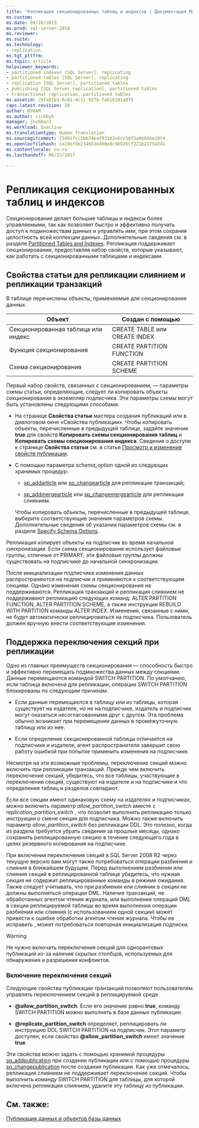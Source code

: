 ```yaml
---
title: "Репликация секционированных таблиц и индексов | Документация Майкрософт"
ms.custom: 
ms.date: 09/10/2015
ms.prod: sql-server-2016
ms.reviewer: 
ms.suite: 
ms.technology:
- replication
ms.tgt_pltfrm: 
ms.topic: article
helpviewer_keywords:
- partitioned indexes [SQL Server], replicating
- partitioned tables [SQL Server], replicating
- replication [SQL Server], partitioned tables
- publishing [SQL Server replication], partitioned tables
- transactional replication, partitioned tables
ms.assetid: c9fa81b1-6c81-4c11-927b-fab16301a8f5
caps.latest.revision: 20
author: BYHAM
ms.author: rickbyh
manager: jhubbard
ms.workload: Inactive
ms.translationtype: Human Translation
ms.sourcegitcommit: f3481fcc2bb74eaf93182e6cc58f5a06666e10f4
ms.openlocfilehash: ca19ef9e234653e490e8c9b92bcf221b2175a341
ms.contentlocale: ru-ru
ms.lasthandoff: 06/22/2017

---
```

# <a name="replicate-partitioned-tables-and-indexes"></a>Репликация секционированных таблиц и индексов
  Секционирование делает большие таблицы и индексы более управляемыми, так как позволяет быстро и эффективно получать доступ к подмножествам данных и управлять ими, при этом сохраняя целостность всей коллекции данных. Дополнительные сведения см. в разделе [Partitioned Tables and Indexes](../../../relational-databases/partitions/partitioned-tables-and-indexes.md). Репликация поддерживает секционирование, предоставляя набор свойств, которые указывают, как работать с секционированными таблицами и индексами.  
  
## <a name="article-properties-for-transactional-and-merge-replication"></a>Свойства статьи для репликации слиянием и репликации транзакций  
 В таблице перечислены объекты, применяемые для секционирования данных.  
  
|Объект|Создан с помощью|  
|------------|----------------------|  
|Секционированная таблица или индекс|CREATE TABLE или CREATE INDEX|  
|Функция секционирования|CREATE PARTITION FUNCTION|  
|Схема секционирования|CREATE PARTITION SCHEME|  
  
 Первый набор свойств, связанных с секционированием, — параметры схемы статьи, определяющие, следует ли копировать объекты секционирования в экземпляр подписчика. Эти параметры схемы могут быть установлены следующими способами.  
  
-   На странице **Свойства статьи** мастера создания публикаций или в диалоговом окне «Свойства публикации». Чтобы копировать объекты, перечисленные в предыдущей таблице, задайте значение **true** для свойств **Копировать схемы секционирования таблиц** и **Копировать схемы секционирования индекса**. Сведения о доступе к странице **Свойства статьи** см. в статье [Просмотр и изменение свойств публикации](../../../relational-databases/replication/publish/view-and-modify-publication-properties.md).  
  
-   С помощью параметра *schema_option* одной из следующих хранимых процедур:  
  
    -   [sp_addarticle](../../../relational-databases/system-stored-procedures/sp-addarticle-transact-sql.md) или [sp_changearticle](../../../relational-databases/system-stored-procedures/sp-changearticle-transact-sql.md) для репликации транзакций;  
  
    -   [sp_addmergearticle](../../../relational-databases/system-stored-procedures/sp-addmergearticle-transact-sql.md) или [sp_changemergearticle](../../../relational-databases/system-stored-procedures/sp-changemergearticle-transact-sql.md) для репликации слиянием.  
  
     Чтобы копировать объекты, перечисленные в предыдущей таблице, выберите соответствующие значения параметров схемы. Дополнительные сведения об указании параметров схемы см. в разделе [Specify Schema Options](../../../relational-databases/replication/publish/specify-schema-options.md).  
  
 Репликация копирует объекты на подписчик во время начальной синхронизации. Если схема секционирования использует файловые группы, отличные от PRIMARY, эти файловые группы должны существовать на подписчике до начальной синхронизации.  
  
 После инициализации подписчика изменения данных распространяются на подписчик и применяются к соответствующим секциям. Однако изменения схемы секционирования не поддерживаются. Репликация транзакций и репликация слиянием не поддерживают репликацию следующих команд: ALTER PARTITION FUNCTION, ALTER PARTITION SCHEME, а также инструкции REBUILD WITH PARTITION команды ALTER INDEX. Изменения, связанные с ними, не будут автоматически реплицироваться на подписчика. Пользователь должен вручную внести соответствующие изменения.  
  
## <a name="replication-support-for-partition-switching"></a>Поддержка переключения секций при репликации  
 Одно из главных преимуществ секционирования — способность быстро и эффективно перемещать подмножества данных между секциями. Данные перемещаются командой SWITCH PARTITION. По умолчанию, если таблица включена для репликации, операции SWITCH PARTITION блокированы по следующим причинам.  
  
-   Если данные перемещаются в таблицу или из таблицы, которая существует на издателе, но не на подписчике, издатель и подписчик могут оказаться несогласованными друг с другом. Эта проблема обычно возникает при перемещении данных в промежуточную таблицу или из нее.  
  
-   Если определение секционированной таблицы отличается на подписчике и издателе, агент распространителя завершит свою работу ошибкой при попытке применить изменения на подписчике.  
  
 Несмотря на эти возможные проблемы, переключение секций можно включить при репликации транзакций. Прежде чем включить переключение секций, убедитесь, что все таблицы, участвующие в переключении секций, существуют на издателе и на подписчике и что определения таблиц и разделов совпадают.  
  
 Если все секции имеют одинаковую схему на издателях и подписчиках, можно включить параметр *allow_partition_switch* вместе с *replication_partition_switch* , что позволит выполнить репликацию только инструкции о смене секции для подписчика. Можно также включить параметр *allow_partition_switch* без репликации DDL. Это полезно, когда из раздела требуется убрать сведения за прошлые месяцы, однако сохранить реплицированную секцию в течение следующего года в целях резервного копирования на подписчике.  
  
 При включении переключения секций в SQL Server 2008 R2 через текущую версию вам могут также потребоваться операции разбиения и слияния в ближайшем будущем. Перед выполнением разбиения или слияния секций в реплицированной таблице убедитесь, что нужная секция не содержит реплицированные команды в режиме ожидания. Также следует учитывать, что при разбиении или слиянии в секции не должны выполняться операции DML. Наличие транзакций, не обработанных агентом чтения журнала, или выполнение операций DML в секции реплицируемой таблицы во время выполнения операции разбиения или слияния (с использованием одной секции) может привести к ошибке обработки агентом чтения журнала. Чтобы ее исправить , может потребоваться повторная инициализация подписки.  
  
> [!WARNING]  
>  Не нужно включать переключения секций для одноранговых публикаций из-за наличия скрытых столбцов, используемых для обнаружения и разрешения конфликтов.  
  
### <a name="enabling-partition-switching"></a>Включение переключения секций  
 Следующие свойства публикации транзакций позволяют пользователям управлять переключением секций в реплицируемой среде.  
  
-   **@allow_partition_switch**. Если его значение равно **true**, команду SWITCH PARTITION можно выполнять в базе данных публикации.  
  
-   **@replicate_partition_switch** определяет, реплицировать ли инструкцию DDL SWITCH PARTITION на подписчик. Этот параметр доступен, если свойство **@allow_partition_switch** имеет значение **true**.  
  
 Эти свойства можно задать с помощью хранимой процедуры [sp_addpublication](../../../relational-databases/system-stored-procedures/sp-addpublication-transact-sql.md) при создании публикации или с помощью процедуры [sp_changepublication](../../../relational-databases/system-stored-procedures/sp-changepublication-transact-sql.md) после создания публикации. Как уже отмечалось, репликация слиянием не поддерживает переключение секций. Чтобы выполнить команду SWITCH PARTITION для таблицы, для которой включена репликация слиянием, удалите эту таблицу из публикации.  
  
## <a name="see-also"></a>См. также:  
 [Публикация данных и объектов базы данных](../../../relational-databases/replication/publish/publish-data-and-database-objects.md)  
  
  

